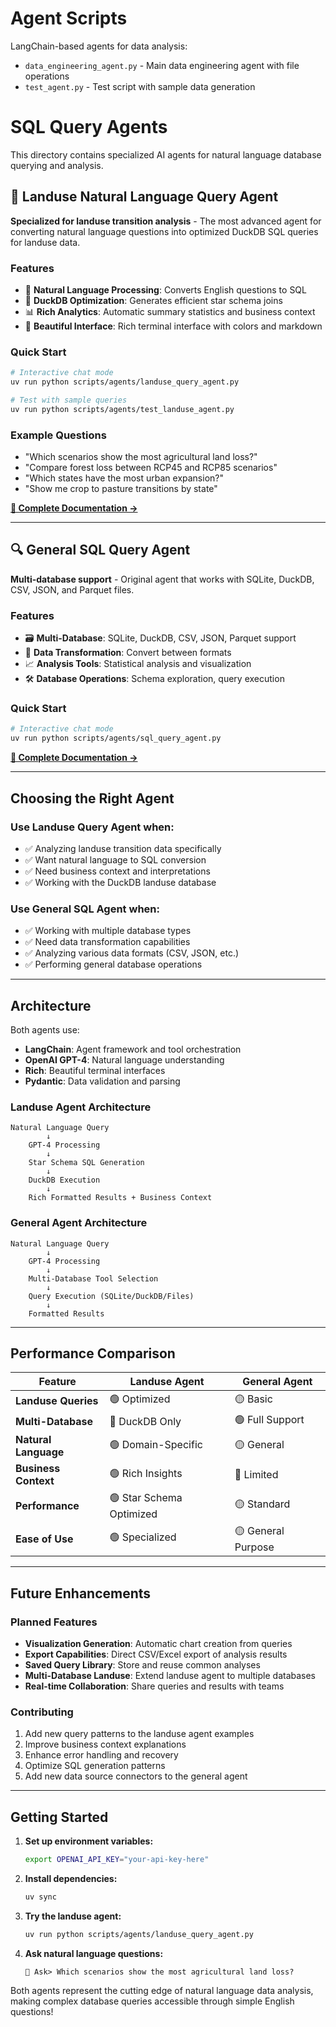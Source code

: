 # Agent Scripts

LangChain-based agents for data analysis:

- `data_engineering_agent.py` - Main data engineering agent with file operations
- `test_agent.py` - Test script with sample data generation

# SQL Query Agents

This directory contains specialized AI agents for natural language database querying and analysis.

## 🌾 Landuse Natural Language Query Agent

**Specialized for landuse transition analysis** - The most advanced agent for converting natural language questions into optimized DuckDB SQL queries for landuse data.

### Features
- 🤖 **Natural Language Processing**: Converts English questions to SQL
- 🦆 **DuckDB Optimization**: Generates efficient star schema joins
- 📊 **Rich Analytics**: Automatic summary statistics and business context
- 🎨 **Beautiful Interface**: Rich terminal interface with colors and markdown

### Quick Start
```bash
# Interactive chat mode
uv run python scripts/agents/landuse_query_agent.py

# Test with sample queries
uv run python scripts/agents/test_landuse_agent.py
```

### Example Questions
- "Which scenarios show the most agricultural land loss?"
- "Compare forest loss between RCP45 and RCP85 scenarios"
- "Which states have the most urban expansion?"
- "Show me crop to pasture transitions by state"

**[📖 Complete Documentation →](../../docs/api/landuse-query-agent.md)**

---

## 🔍 General SQL Query Agent

**Multi-database support** - Original agent that works with SQLite, DuckDB, CSV, JSON, and Parquet files.

### Features
- 🗃️ **Multi-Database**: SQLite, DuckDB, CSV, JSON, Parquet support
- 🔧 **Data Transformation**: Convert between formats
- 📈 **Analysis Tools**: Statistical analysis and visualization
- 🛠️ **Database Operations**: Schema exploration, query execution

### Quick Start
```bash
# Interactive chat mode
uv run python scripts/agents/sql_query_agent.py
```

**[📖 Complete Documentation →](../../docs/api/agent.md)**

---

## Choosing the Right Agent

### Use **Landuse Query Agent** when:
- ✅ Analyzing landuse transition data specifically
- ✅ Want natural language to SQL conversion
- ✅ Need business context and interpretations
- ✅ Working with the DuckDB landuse database

### Use **General SQL Agent** when:
- ✅ Working with multiple database types
- ✅ Need data transformation capabilities
- ✅ Analyzing various data formats (CSV, JSON, etc.)
- ✅ Performing general database operations

---

## Architecture

Both agents use:
- **LangChain**: Agent framework and tool orchestration
- **OpenAI GPT-4**: Natural language understanding
- **Rich**: Beautiful terminal interfaces
- **Pydantic**: Data validation and parsing

### Landuse Agent Architecture
```
Natural Language Query
        ↓
    GPT-4 Processing
        ↓
    Star Schema SQL Generation
        ↓
    DuckDB Execution
        ↓
    Rich Formatted Results + Business Context
```

### General Agent Architecture
```
Natural Language Query
        ↓
    GPT-4 Processing
        ↓
    Multi-Database Tool Selection
        ↓
    Query Execution (SQLite/DuckDB/Files)
        ↓
    Formatted Results
```

---

## Performance Comparison

| Feature | Landuse Agent | General Agent |
|---------|---------------|---------------|
| **Landuse Queries** | 🟢 Optimized | 🟡 Basic |
| **Multi-Database** | 🔴 DuckDB Only | 🟢 Full Support |
| **Natural Language** | 🟢 Domain-Specific | 🟡 General |
| **Business Context** | 🟢 Rich Insights | 🔴 Limited |
| **Performance** | 🟢 Star Schema Optimized | 🟡 Standard |
| **Ease of Use** | 🟢 Specialized | 🟡 General Purpose |

---

## Future Enhancements

### Planned Features
- **Visualization Generation**: Automatic chart creation from queries
- **Export Capabilities**: Direct CSV/Excel export of analysis results
- **Saved Query Library**: Store and reuse common analyses
- **Multi-Database Landuse**: Extend landuse agent to multiple databases
- **Real-time Collaboration**: Share queries and results with teams

### Contributing
1. Add new query patterns to the landuse agent examples
2. Improve business context explanations
3. Enhance error handling and recovery
4. Optimize SQL generation patterns
5. Add new data source connectors to the general agent

---

## Getting Started

1. **Set up environment variables:**
   ```bash
   export OPENAI_API_KEY="your-api-key-here"
   ```

2. **Install dependencies:**
   ```bash
   uv sync
   ```

3. **Try the landuse agent:**
   ```bash
   uv run python scripts/agents/landuse_query_agent.py
   ```

4. **Ask natural language questions:**
   ```
   🌾 Ask> Which scenarios show the most agricultural land loss?
   ```

Both agents represent the cutting edge of natural language data analysis, making complex database queries accessible through simple English questions!
